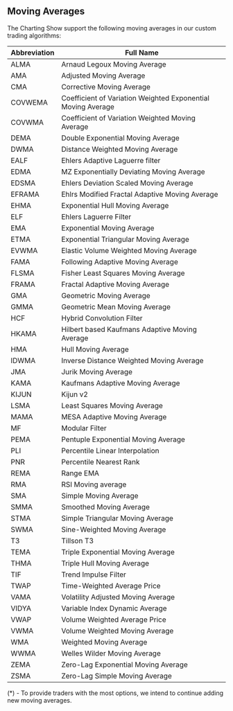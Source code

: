 ## Moving Averages

The Charting Show support the following moving averages in our custom trading algorithms:

| Abbreviation | Full Name                                                    |
| ------------ | ------------------------------------------------------------ |
| ALMA         | Arnaud Legoux Moving Average                                 |
| AMA          | Adjusted Moving Average                                      |
| CMA          | Corrective Moving Average                                    |
| COVWEMA      | Coefficient of Variation Weighted Exponential Moving Average |
| COVWMA       | Coefficient of Variation Weighted Moving Average             |
| DEMA         | Double Exponential Moving Average                            |
| DWMA         | Distance Weighted Moving Average                             |
| EALF         | Ehlers Adaptive Laguerre filter                              |
| EDMA         | MZ Exponentially Deviating Moving Average                    |
| EDSMA        | Ehlers Deviation Scaled Moving Average                       |
| EFRAMA       | Ehlrs Modified Fractal Adaptive Moving Average               |
| EHMA         | Exponential Hull Moving Average                              |
| ELF          | Ehlers Laguerre Filter                                       |
| EMA          | Exponential Moving Average                                   |
| ETMA         | Exponential Triangular Moving Average                        |
| EVWMA        | Elastic Volume Weighted Moving Average                       |
| FAMA         | Following Adaptive Moving Average                            |
| FLSMA        | Fisher Least Squares Moving Average                          |
| FRAMA        | Fractal Adaptive Moving Average                              |
| GMA          | Geometric Moving Average                                     |
| GMMA         | Geometric Mean Moving Average                                |
| HCF          | Hybrid Convolution Filter                                    |
| HKAMA        | Hilbert based Kaufmans Adaptive Moving Average               |
| HMA          | Hull Moving Average                                          |
| IDWMA        | Inverse Distance Weighted Moving Average                     |
| JMA          | Jurik Moving Average                                         |
| KAMA         | Kaufmans Adaptive Moving Average                             |
| KIJUN        | Kijun v2                                                     |
| LSMA         | Least Squares Moving Average                                 |
| MAMA         | MESA Adaptive Moving Average                                 |
| MF           | Modular Filter                                               |
| PEMA         | Pentuple Exponential Moving Average                          |
| PLI          | Percentile Linear Interpolation                              |
| PNR          | Percentile Nearest Rank                                      |
| REMA         | Range EMA                                                    |
| RMA          | RSI Moving average                                           |
| SMA          | Simple Moving Average                                        |
| SMMA         | Smoothed Moving Average                                      |
| STMA         | Simple Triangular Moving Average                             |
| SWMA         | Sine-Weighted Moving Average                                 |
| T3           | Tillson T3                                                   |
| TEMA         | Triple Exponential Moving Average                            |
| THMA         | Triple Hull Moving Average                                   |
| TIF          | Trend Impulse Filter                                         |
| TWAP         | Time-Weighted Average Price                                  |
| VAMA         | Volatility Adjusted Moving Average                           |
| VIDYA        | Variable Index Dynamic Average                               |
| VWAP         | Volume Weighted Average Price                                |
| VWMA         | Volume Weighted Moving Average                               |
| WMA          | Weighted Moving Average                                      |
| WWMA         | Welles Wilder Moving Average                                 |
| ZEMA         | Zero-Lag Exponential Moving Average                          |
| ZSMA         | Zero-Lag Simple Moving Average                               |

(\*) - To provide traders with the most options, we intend to continue adding new moving averages.
